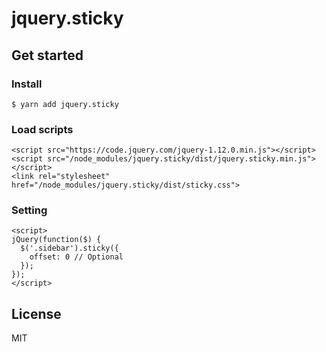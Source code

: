 # jquery.sticky

## Get started

### Install
```
$ yarn add jquery.sticky
```

### Load scripts

```
<script src="https://code.jquery.com/jquery-1.12.0.min.js"></script>
<script src="/node_modules/jquery.sticky/dist/jquery.sticky.min.js"></script>
<link rel="stylesheet" href="/node_modules/jquery.sticky/dist/sticky.css">
```

### Setting

```
<script>
jQuery(function($) {
  $('.sidebar').sticky({
    offset: 0 // Optional
  });
});
</script>
```

## License
MIT
